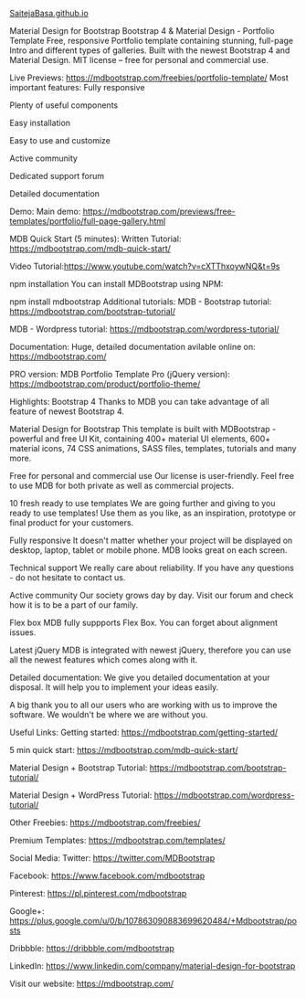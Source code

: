 <a href="https://saitejabasa.github.io/saitejabasa/">SaitejaBasa.github.io</a>

Material Design for Bootstrap
Bootstrap 4 & Material Design - Portfolio Template
Free, responsive Portfolio template containing stunning, full-page Intro and different types of galleries. Built with the newest Bootstrap 4 and Material Design. MIT license – free for personal and commercial use.

Live Previews:
https://mdbootstrap.com/freebies/portfolio-template/
Most important features:
Fully responsive

Plenty of useful components

Easy installation

Easy to use and customize

Active community

Dedicated support forum

Detailed documentation

Demo:
Main demo: https://mdbootstrap.com/previews/free-templates/portfolio/full-page-gallery.html

MDB Quick Start (5 minutes):
Written Tutorial: https://mdbootstrap.com/mdb-quick-start/

Video Tutorial:https://www.youtube.com/watch?v=cXTThxoywNQ&t=9s

npm installation You can install MDBootstrap using NPM:

npm install mdbootstrap
Additional tutorials:
MDB - Bootstrap tutorial: https://mdbootstrap.com/bootstrap-tutorial/

MDB - Wordpress tutorial: https://mdbootstrap.com/wordpress-tutorial/

Documentation:
Huge, detailed documentation avilable online on: https://mdbootstrap.com/

PRO version:
MDB Portfolio Template Pro (jQuery version): https://mdbootstrap.com/product/portfolio-theme/

Highlights:
Bootstrap 4
Thanks to MDB you can take advantage of all feature of newest Bootstrap 4.

Material Design for Bootstrap
This template is built with MDBootstrap - powerful and free UI Kit, containing 400+ material UI elements, 600+ material icons, 74 CSS animations, SASS files, templates, tutorials and many more.

Free for personal and commercial use
Our license is user-friendly. Feel free to use MDB for both private as well as commercial projects.

10 fresh ready to use templates
We are going further and giving to you ready to use templates! Use them as you like, as an inspiration, prototype or final product for your customers.

Fully responsive
It doesn't matter whether your project will be displayed on desktop, laptop, tablet or mobile phone. MDB looks great on each screen.

Technical support
We really care about reliability. If you have any questions - do not hesitate to contact us.

Active community
Our society grows day by day. Visit our forum and check how it is to be a part of our family.

Flex box
MDB fully suppports Flex Box. You can forget about alignment issues.

Latest jQuery
MDB is integrated with newest jQuery, therefore you can use all the newest features which comes along with it.

Detailed documentation:
We give you detailed documentation at your disposal. It will help you to implement your ideas easily.

A big thank you to all our users who are working with us to improve the software. We wouldn't be where we are without you.

Useful Links:
Getting started: https://mdbootstrap.com/getting-started/

5 min quick start: https://mdbootstrap.com/mdb-quick-start/

Material Design + Bootstrap Tutorial: https://mdbootstrap.com/bootstrap-tutorial/

Material Design + WordPress Tutorial: https://mdbootstrap.com/wordpress-tutorial/

Other Freebies: https://mdbootstrap.com/freebies/

Premium Templates: https://mdbootstrap.com/templates/

Social Media:
Twitter: https://twitter.com/MDBootstrap

Facebook: https://www.facebook.com/mdbootstrap

Pinterest: https://pl.pinterest.com/mdbootstrap

Google+: https://plus.google.com/u/0/b/107863090883699620484/+Mdbootstrap/posts

Dribbble: https://dribbble.com/mdbootstrap

LinkedIn: https://www.linkedin.com/company/material-design-for-bootstrap

Visit our website: https://mdbootstrap.com/
